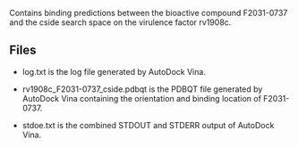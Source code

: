 Contains binding predictions between the bioactive compound F2031-0737 and the cside search space on the virulence factor rv1908c.

## Files

- log.txt is the log file generated by AutoDock Vina.

- rv1908c_F2031-0737_cside.pdbqt is the PDBQT file generated by AutoDock Vina containing the orientation and binding location of F2031-0737.

- stdoe.txt is the combined STDOUT and STDERR output of AutoDock Vina.

